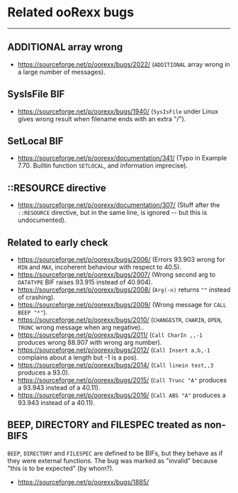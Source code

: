 Related ooRexx bugs
===================

--------------------------

## ADDITIONAL array wrong

* <https://sourceforge.net/p/oorexx/bugs/2022/> (`ADDITIONAL` array wrong in a large number of messages).

## SysIsFile BIF

* <https://sourceforge.net/p/oorexx/bugs/1940/> (`SysIsFile` under Linux gives wrong result when filename ends with an extra "/").

## SetLocal BIF

* <https://sourceforge.net/p/oorexx/documentation/341/> (Typo in Example 7.70. Builtin function `SETLOCAL`, and information imprecise).

## ::RESOURCE directive

* <https://sourceforge.net/p/oorexx/documentation/307/> (Stuff after the `::RESOURCE` directive,
  but in the same line, is ignored -- but this is undocumented).

## Related to early check

* <https://sourceforge.net/p/oorexx/bugs/2006/> (Errors 93.903 wrong for `MIN` and `MAX`, incoherent behaviour with respect to 40.5).
* <https://sourceforge.net/p/oorexx/bugs/2007/> (Wrong second arg to `DATATYPE` BIF raises 93.915 instead of 40.904).
* <https://sourceforge.net/p/oorexx/bugs/2008/> (`Arg(-n)` returns `""` instead of crashing).
* <https://sourceforge.net/p/oorexx/bugs/2009/> (Wrong message for `CALL BEEP "*"`).
* <https://sourceforge.net/p/oorexx/bugs/2010/> (`CHANGESTR`, `CHARIN`, `OPEN`, `TRUNC` wrong message when arg negative)..
* <https://sourceforge.net/p/oorexx/bugs/2011/> (`Call CharIn ,,-1` produces wrong 88.907 with wrong arg number).
* <https://sourceforge.net/p/oorexx/bugs/2012/> (`Call Insert a,b,-1` complains about a length but -1 is a pos).
* <https://sourceforge.net/p/oorexx/bugs/2014/> (`Call linein test,,3` produces a 93.0).
* <https://sourceforge.net/p/oorexx/bugs/2015/> (`Call Trunc "A"` produces a 93.943 instead of a 40.11).
* <https://sourceforge.net/p/oorexx/bugs/2016/> (`Call ABS "A"` produces a 93.943 instead of a 40.11).

## BEEP, DIRECTORY and FILESPEC treated as non-BIFS

`BEEP`, `DIRECTORY` and `FILESPEC` are defined to be BIFs,
but they behave as if they were external functions.
The bug was marked as "invalid" because "this is to
be expected" (by whom?).

* <https://sourceforge.net/p/oorexx/bugs/1885/>
